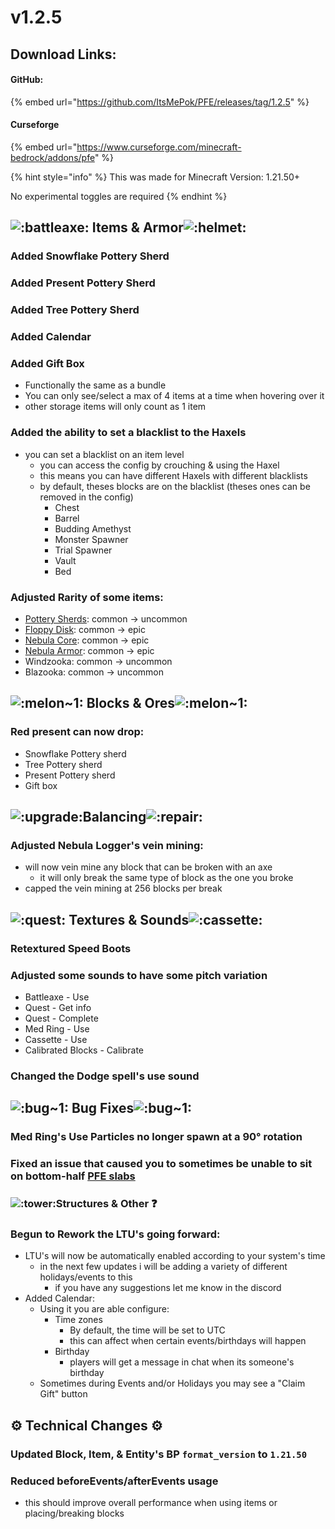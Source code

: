 # v1.2.5

## Download Links:

#### GitHub:

{% embed url="https://github.com/ItsMePok/PFE/releases/tag/1.2.5" %}

#### Curseforge

{% embed url="https://www.curseforge.com/minecraft-bedrock/addons/pfe" %}

{% hint style="info" %}
This was made for Minecraft Version: 1.21.50+

No experimental toggles are required
{% endhint %}

## ![:battleaxe:](https://cdn.discordapp.com/emojis/1256321695808098417.webp?size=44\&quality=lossless) **Items & Armor**![:helmet:](https://cdn.discordapp.com/emojis/1256357335530471548.webp?size=44\&quality=lossless)

### Added Snowflake Pottery Sherd

### Added Present Pottery Sherd

### Added Tree Pottery Sherd

### Added Calendar

### Added Gift Box

* Functionally the same as a bundle
* You can only see/select a max of 4 items at a time when hovering over it
* other storage items will only count as 1 item

### Added the ability to set a blacklist to the Haxels

* you can set a blacklist on an item level
  * you can access the config by crouching & using the Haxel
  * this means you can have different Haxels with different blacklists &#x20;
  * by default, theses blocks are on the blacklist (theses ones can be removed in the config)
    * Chest
    * Barrel
    * Budding Amethyst
    * Monster Spawner
    * Trial Spawner
    * Vault
    * Bed

### Adjusted Rarity of some items:

* [Pottery Sherds](../../blocks/pottery-sherds/): common → uncommon
* [Floppy Disk](../../items/boss-drops/floppy-disk.md): common → epic
* [Nebula Core](../../items/cores/nebula-core.md): common → epic
* [Nebula Armor](../../armor/full-armor-sets/nebula-armor.md): common → epic
* Windzooka: common → uncommon
* Blazooka: common → uncommon

## ![:melon\~1:](https://cdn.discordapp.com/emojis/1256350899006341221.webp?size=44\&quality=lossless) **Blocks & Ores**![:melon\~1:](https://cdn.discordapp.com/emojis/1256350899006341221.webp?size=44\&quality=lossless)

### Red present can now drop:

* Snowflake Pottery sherd
* Tree Pottery sherd
* Present Pottery sherd
* Gift box

## ![:upgrade:](https://cdn.discordapp.com/emojis/1256321190071504987.webp?size=44\&quality=lossless)**Balancing**![:repair:](https://cdn.discordapp.com/emojis/1256321195138220123.webp?size=44\&quality=lossless)

### Adjusted Nebula Logger's vein mining:

* will now vein mine any block that can be broken with an axe
  * it will only break the same type of block as the one you broke
* capped the vein mining at 256 blocks per break

## ![:quest:](https://cdn.discordapp.com/emojis/1256321092641886300.webp?size=44\&quality=lossless) **Textures & Sounds**﻿﻿![:cassette:](https://cdn.discordapp.com/emojis/1256320846692093982.webp?size=44\&quality=lossless)

### Retextured Speed Boots

### Adjusted some sounds to have some pitch variation

* Battleaxe - Use
* Quest - Get info
* Quest - Complete
* Med Ring - Use
* Cassette - Use
* Calibrated Blocks - Calibrate

### Changed the Dodge spell's use sound

## ![:bug\~1:](https://cdn.discordapp.com/emojis/1256350899933151273.webp?size=44\&quality=lossless) **Bug Fixes**![:bug\~1:](https://cdn.discordapp.com/emojis/1256350899933151273.webp?size=44\&quality=lossless)

### Med Ring's Use Particles no longer spawn at a 90° rotation

### Fixed an issue that caused you to sometimes be unable to sit on bottom-half [PFE slabs](../../blocks/slabs.md)

### ![:tower:](https://cdn.discordapp.com/emojis/1256321374062903309.webp?size=44\&quality=lossless)**Structures & Other** :question:

### Begun to Rework the LTU's going forward:

* LTU's will now be automatically enabled according to your system's time
  * in the next few updates i will be adding a variety of different holidays/events to this
    * if you have any suggestions let me know in the discord
* &#x20;Added Calendar:
  * Using it you are able configure:
    * Time zones
      * By default, the time will be set to UTC
      * this can affect when certain events/birthdays will happen
    * Birthday&#x20;
      * players will get a message in chat when its someone's birthday
  * Sometimes during Events and/or Holidays you may see a "Claim Gift" button

## :gear: **Technical Changes** :gear:

### Updated Block, Item, & Entity's BP `format_version` to `1.21.50`

### Reduced beforeEvents/afterEvents usage

* this should improve overall performance when using items or placing/breaking blocks
